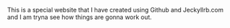 This is a special website that I have created using Github and Jeckyllrb.com and I am tryna see how things are gonna work out.
